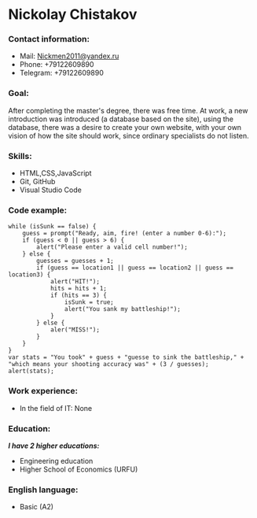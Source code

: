 # Nickolay Chistakov

### Contact information:

* Mail: Nickmen2011@yandex.ru
* Phone: +79122609890
* Telegram: +79122609890

### Goal:

After completing the master's degree, there was free time. At work, a new introduction was introduced (a database based on the site), using the database, there was a desire to create your own website, with your own vision of how the site should work, since ordinary specialists do not listen.

### Skills:

* HTML,CSS,JavaScript
* Git, GitHub
* Visual Studio Code

### Code example:

```var randomLoc = Math.floor(Math.random()*5)
while (isSunk == false) {
    guess = prompt("Ready, aim, fire! (enter a number 0-6):");
    if (guess < 0 || guess > 6) {
        alert("Please enter a valid cell number!");
    } else {
        guesses = guesses + 1;
        if (guess == location1 || guess == location2 || guess == location3) {
            alert("HIT!");
            hits = hits + 1;
            if (hits == 3) {
                isSunk = true;
                alert("You sank my battleship!");
            }
        } else {
            aler("MISS!");
        }
    }
}
var stats = "You took" + guess + "guesse to sink the battleship," + "which means your shooting accuracy was" + (3 / guesses);
alert(stats);
```

### Work experience:

* In the field of IT: None

### Education:

***I have 2 higher educations:***
* Engineering education
* Higher School of Economics (URFU)

### English language:

* Basic (A2)